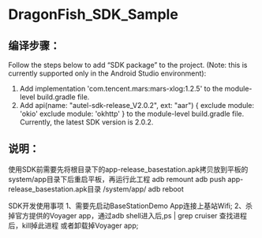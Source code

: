 # DragonFish_SDK_Sample

## 编译步骤：
Follow the steps below to add “SDK package” to the project. (Note: this is currently supported only in the Android Studio environment):
1. Add implementation 'com.tencent.mars:mars-xlog:1.2.5' to the module-level build.gradle file.
2. Add api(name: "autel-sdk-release_V2.0.2", ext: "aar") {
   exclude module: 'okio'
   exclude module: 'okhttp'
   } to the module-level build.gradle file. Currently, the latest SDK version is 2.0.2.

## 说明：
使用SDK前需要先将根目录下的app-release_basestation.apk拷贝放到平板的system/app目录下后重启平板，再运行此工程
adb remount
adb push app-release_basestation.apk目录 /system/app/
adb reboot

SDK开发使用事项
1、需要先启动BaseStationDemo App连接上基站Wifi;
2、杀掉官方提供的Voyager app，通过adb shell进入后,ps | grep cruiser 查找进程后，kill掉此进程 或者卸载掉Voyager app;